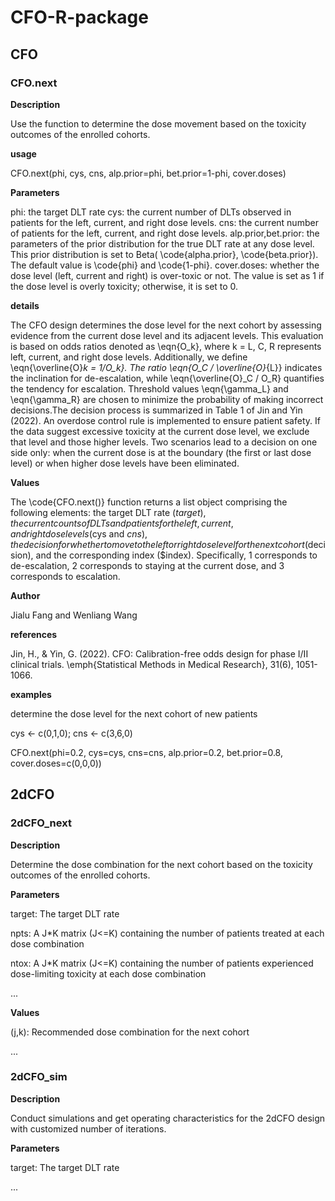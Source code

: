 # CFO-R-package

## CFO

### CFO.next

**Description**

Use the function to determine the dose movement based on the toxicity outcomes of the enrolled cohorts.

**usage** 

CFO.next(phi, cys, cns, alp.prior=phi, bet.prior=1-phi, cover.doses)

**Parameters**

phi: the target DLT rate
cys: the current number of DLTs observed in patients for the left, current, and right dose levels.
cns: the current number of patients for the left, current, and right dose levels.
alp.prior,bet.prior: the parameters of the prior distribution for the true DLT rate at any dose level.
                    This prior distribution is set to Beta( \code{alpha.prior}, \code{beta.prior}).
                    The default value is \code{phi} and \code{1-phi}.
cover.doses: whether the dose level (left, current and right) is over-toxic or not. 
            The value is set as 1 if the dose level is overly toxicity; otherwise, it is set to 0.
            
**details**

The CFO design determines the dose level for the next cohort by assessing evidence from the current 
dose level and its adjacent levels. This evaluation is based on odds ratios denoted as \eqn{O_k}, where 
k = L, C, R represents left, current, and right dose levels. Additionally, we define \eqn{\overline{O}_k = 1/O_k}. 
The ratio \eqn{O_C / \overline{O}_{L}} indicates the inclination for de-escalation, while \eqn{\overline{O}_C / O_R} 
quantifies the tendency for escalation. Threshold values \eqn{\gamma_L} and \eqn{\gamma_R} are chosen to 
minimize the probability of making incorrect decisions.The decision process is summarized in Table 1
of Jin and Yin (2022).
An overdose control rule is implemented to ensure patient safety. If the data suggest excessive 
toxicity at the current dose level, we exclude that level and those higher levels. Two scenarios 
lead to a decision on one side only: when the current dose is at the boundary (the first or last dose level) 
or when higher dose levels have been eliminated.

**Values**

The \code{CFO.next()} function returns a list object comprising the following elements: the target DLT 
rate ($target), the current counts of DLTs and patients for the left, current, and right dose levels ($cys and $cns), 
the decision for whether to move to the left or right dose level for the next cohort ($decision), and the 
corresponding index ($index). Specifically, 1 corresponds to de-escalation, 2 corresponds to staying at the 
current dose, and 3 corresponds to escalation.

**Author**

Jialu Fang and Wenliang Wang

**references**

Jin, H., & Yin, G. (2022). CFO: Calibration-free odds design for phase I/II clinical trials. \emph{Statistical Methods in Medical Research}, 31(6), 1051-1066.

**examples**

determine the dose level for the next cohort of new patients

cys <- c(0,1,0); cns <- c(3,6,0)

CFO.next(phi=0.2, cys=cys, cns=cns, alp.prior=0.2, bet.prior=0.8, cover.doses=c(0,0,0))

## 2dCFO

### 2dCFO_next

**Description**

Determine the dose combination for the next cohort based on the toxicity outcomes of the enrolled cohorts.

**Parameters**

target: The target DLT rate

npts: A J*K matrix (J<=K) containing the number of patients treated at each dose combination

ntox: A J*K matrix (J<=K) containing the number of patients experienced dose-limiting toxicity at each dose combination

...

**Values**

(j,k): Recommended dose combination for the next cohort

...


### 2dCFO_sim

**Description**

Conduct simulations and get operating characteristics for the 2dCFO design with customized number of iterations.

**Parameters**

target: The target DLT rate

...






